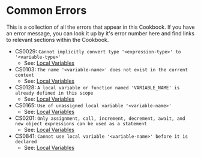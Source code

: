 # Common Errors

This is a collection of all the errors that appear in this Cookbook. If you have
an error message, you can look it up by it's error number here and find links to
relevant sections within the Cookbook.

* CS0029: `Cannot implicitly convert type '<expression-type>' to
  '<variable-type>'`
  *  See: [Local Variables](LocalVariables.md) 
* CS0103: `The name '<variable-name>' does not exist in the current context`
  * See: [Local Variables](LocalVariables.md) 
* CS0128: `A local variable or function named 'VARIABLE_NAME' is already defined
  in this scope`
  * See: [Local Variables](LocalVariables.md) 
* CS0165: `Use of unassigned local variable '<variable-name>'`
  * See: [Local Variables](LocalVariables.md)
* CS0201: `Only assignment, call, increment, decrement, await, and new object
  expressions can be used as a statement`
  * See: [Local Variables](LocalVariables.md)
* CS0841: `Cannot use local variable '<variable-name>' before it is declared`
  * See: [Local Variables](LocalVariables.md)